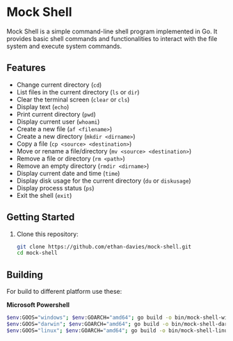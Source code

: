 # Mock Shell

Mock Shell is a simple command-line shell program implemented in Go. It provides basic shell commands and functionalities to interact with the file system and execute system commands.

## Features

- Change current directory (`cd`)
- List files in the current directory (`ls` or `dir`)
- Clear the terminal screen (`clear` or `cls`)
- Display text (`echo`)
- Print current directory (`pwd`)
- Display current user (`whoami`)
- Create a new file (`af <filename>`)
- Create a new directory (`mkdir <dirname>`)
- Copy a file (`cp <source> <destination>`)
- Move or rename a file/directory (`mv <source> <destination>`)
- Remove a file or directory (`rm <path>`)
- Remove an empty directory (`rmdir <dirname>`)
- Display current date and time (`time`)
- Display disk usage for the current directory (`du` or `diskusage`)
- Display process status (`ps`)
- Exit the shell (`exit`)

## Getting Started

1. Clone this repository:

   ```bash
   git clone https://github.com/ethan-davies/mock-shell.git
   cd mock-shell
   ```

## Building
For build to different platform use these: 

**Microsoft Powershell**
```bash
$env:GOOS="windows"; $env:GOARCH="amd64"; go build -o bin/mock-shell-windows.exe shell/main.go
$env:GOOS="darwin"; $env:GOARCH="amd64"; go build -o bin/mock-shell-darwin shell/main.go
$env:GOOS="linux"; $env:GOARCH="amd64"; go build -o bin/mock-shell-linux shell/main.go
```